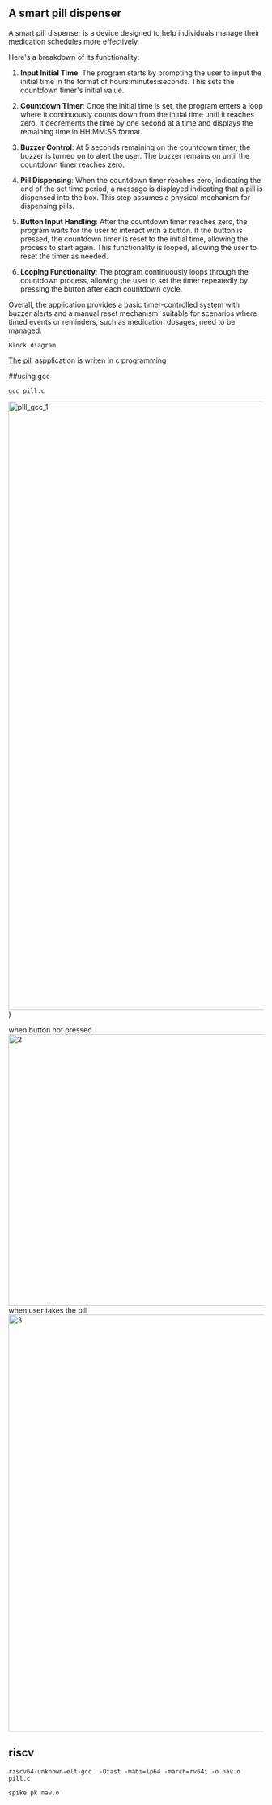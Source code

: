 ##  A smart pill dispenser 


A smart pill dispenser is a device designed to help individuals manage their medication schedules more effectively.

 Here's a breakdown of its functionality:

1. **Input Initial Time**: The program starts by prompting the user to input the initial time in the format of hours:minutes:seconds. This sets the countdown timer's initial value.

2. **Countdown Timer**: Once the initial time is set, the program enters a loop where it continuously counts down from the initial time until it reaches zero. It decrements the time by one second at a time and displays the remaining time in HH:MM:SS format.

3. **Buzzer Control**: At 5 seconds remaining on the countdown timer, the buzzer is turned on to alert the user. The buzzer remains on until the countdown timer reaches zero.

4. **Pill Dispensing**: When the countdown timer reaches zero, indicating the end of the set time period, a message is displayed indicating that a pill is dispensed into the box. This step assumes a physical mechanism for dispensing pills.

5. **Button Input Handling**: After the countdown timer reaches zero, the program waits for the user to interact with a button. If the button is pressed, the countdown timer is reset to the initial time, allowing the process to start again. This functionality is looped, allowing the user to reset the timer as needed.

6. **Looping Functionality**: The program continuously loops through the countdown process, allowing the user to set the timer repeatedly by pressing the button after each countdown cycle.

Overall, the application provides a basic timer-controlled system with buzzer alerts and a manual reset mechanism, suitable for scenarios where timed events or reminders, such as medication dosages, need to be managed.
```
Block diagram 
```

[The pill](pill.c) aspplication is writen in c programming

##using gcc
```
gcc pill.c
```
<img width="1202" alt="pill_gcc_1" src="https://github.com/navi2311/risc-v-HDP/assets/134842758/fad215cd-ade8-416d-83da-2e67299bad07">)


when button not pressed
<img width="537" alt="2" src="https://github.com/navi2311/risc-v-HDP/assets/134842758/4f48218d-fdc5-4259-b901-bf81b4380009">
when user takes the pill
<img width="824" alt="3" src="https://github.com/navi2311/risc-v-HDP/assets/134842758/0222791d-1799-4b73-9aa5-6e94b8a73187">

## riscv 
```
riscv64-unknown-elf-gcc  -Ofast -mabi=lp64 -march=rv64i -o nav.o pill.c

```
```
spike pk nav.o

```
